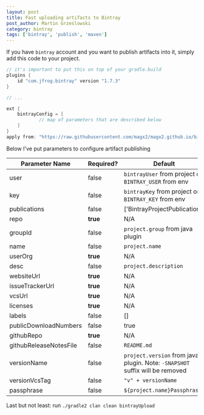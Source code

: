 ```yaml
---
layout: post
title: Fast uploading artifacts to Bintray
post_author: Martin Grześlowski
category: bintray
tags: ['bintray', 'publish', 'maven'] 
---
```


If you have ```bintray``` account and you want to publish artifacts into it, simply add this code to 
your project.

```gradle
// it's important to put this on top of your gradle.build
plugins {
	id "com.jfrog.bintray" version "1.7.3"
}

// ...

ext {
	bintrayConfig = [
			// map of parameters that are described below
	]
}
apply from: "https://raw.githubusercontent.com/magx2/magx2.github.io/bintray.gradle-1.1.0/commons/gradle/bintray.gradle"
```

Below I've put parameters to configure artifact publishing 

| Parameter Name         | Required? | Default                                                                              | Type               | Example                                  |
| ---------------------- | --------- | ------------------------------------------------------------------------------------ | ------------------ | ---------------------------------------- | 
| user                   | false     | ```bintrayUser``` from project or ```BINTRAY_USER``` from env                        | ```String```       | magx2                                    |
| key                    | false     | ```bintrayKey``` from project or ```BINTRAY_KEY``` from env                          | ```String```       | 3ea11156f5c80g752dfc701ab35213225gdf0e59 |
| publications           | false     | ['BintrayProjectPublication']                                                        | ```List<String>``` | ['BintrayProjectPublication']            |
| repo                   | **true**  | N/A                                                                                  | ```String```       | bigboy                                   |
| groupId                | false     | ```project.group``` from java plugin                                                 | ```String```       | pl.grzeslowski                           |
| name                   | false     | ```project.name```                                                                   | ```String```       | jSupla                                   |
| userOrg                | **true**  | N/A                                                                                  | ```String```       | bigboy                                   |
| desc                   | false     | ```project.description```                                                            | ```String```       | This is my test project                  |
| websiteUrl             | **true**  | N/A                                                                                  | ```String```       | https://github.com/magx2/jSupla          |
| issueTrackerUrl        | **true**  | N/A                                                                                  | ```String```       | https://github.com/magx2/jSupla/issues   |
| vcsUrl                 | **true**  | N/A                                                                                  | ```String```       | https://github.com/magx2/jSupla.git      |
| licenses               | **true**  | N/A                                                                                  | ```String```       | ['MIT']                                  |
| labels                 | false     | []                                                                                   | ```String```       | ['Supla', 'IoT']                         |
| publicDownloadNumbers  | false     | true                                                                                 | ```List<String>``` | true                                     |
| githubRepo             | **true**  | N/A                                                                                  | ```String```       | magx2/jSupla                             |
| githubReleaseNotesFile | false     | ```README.md```                                                                      | ```String```       | RELEASE_NOTES.md                         |
| versionName            | false     | ```project.version``` from java plugin. Note: ```-SNAPSHOT``` suffix will be removed | ```String```       | 1.0.0-SNAPSHOT                           |
| versionVcsTag          | false     | ```"v" + versionName```                                                              | ```String```       | v1.0.0                                   |
| passphrase             | false     | ```${project.name}Passphrase```                                                      | ```String```       | DYnn7gUh6pjFRwE3RZw4                     |

Last but not least: run ```./gradle2 clan clean bintrayUpload```
